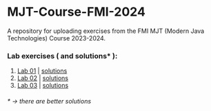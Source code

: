 # MJT-Course-FMI-2024
A repository for uploading exercises from the FMI MJT (Modern Java Technologies) Course 2023-2024.

### Lab exercises ( and solutions* ):
1. <a href="https://github.com/fmi/java-course/tree/master/01-intro-to-java/lab">Lab 01</a> | <a href="https://github.com/asen-krasimirov/MJT-Course-2024/tree/main/labs/Week01/src">solutions</a> </br>
2. <a href="https://github.com/fmi/java-course/tree/master/02-oop-in-java-i/lab">Lab 02</a> | <a href="https://github.com/asen-krasimirov/MJT-Course-2024/tree/main/labs/Week02/src">solutions</a> </br>
3. <a href="https://github.com/fmi/java-course/tree/master/03-oop-in-java-ii/lab">Lab 03</a> | <a href="https://github.com/asen-krasimirov/MJT-Course-2024/tree/main/labs/Week03/src">solutions</a>
###### * -> there are better solutions
